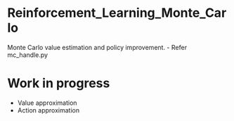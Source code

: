 # Reinforcement_Learning_Monte_Carlo

Monte Carlo value estimation and policy improvement. - Refer mc_handle.py

# Work in progress
- Value approximation
- Action approximation
